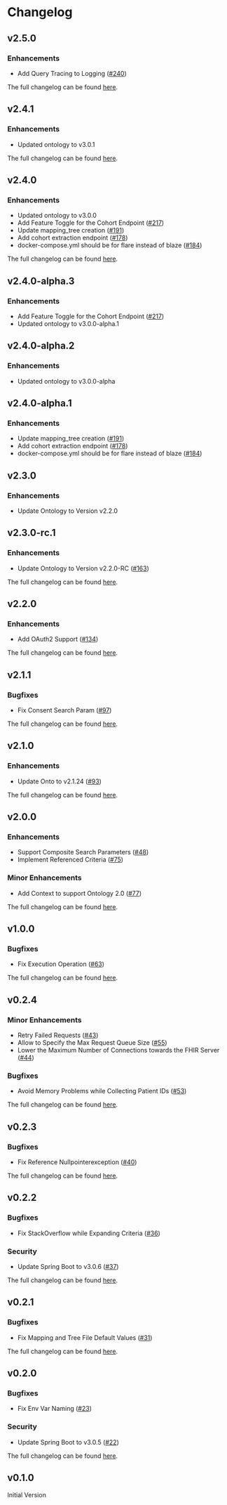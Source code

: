 # Changelog

## v2.5.0

### Enhancements

* Add Query Tracing to Logging ([#240](https://github.com/medizininformatik-initiative/flare/issues/240))

The full changelog can be found [here](https://github.com/medizininformatik-initiative/flare/milestone/16?closed=1).

## v2.4.1

### Enhancements

* Updated ontology to v3.0.1

The full changelog can be found [here](https://github.com/medizininformatik-initiative/flare/milestone/17?closed=1).

## v2.4.0

### Enhancements

* Updated ontology to v3.0.0
* Add Feature Toggle for the Cohort Endpoint ([#217](https://github.com/medizininformatik-initiative/flare/pull/217))
* Update mapping_tree creation ([#191](https://github.com/medizininformatik-initiative/flare/issues/191))
* Add cohort extraction endpoint ([#178](https://github.com/medizininformatik-initiative/flare/issues/178))
* docker-compose.yml should be for flare instead of blaze ([#184](https://github.com/medizininformatik-initiative/flare/issues/184))

The full changelog can be found [here](https://github.com/medizininformatik-initiative/flare/milestone/15?closed=1).
 
## v2.4.0-alpha.3

### Enhancements

* Add Feature Toggle for the Cohort Endpoint ([#217](https://github.com/medizininformatik-initiative/flare/pull/217))
* Updated ontology to v3.0.0-alpha.1

## v2.4.0-alpha.2

### Enhancements

* Updated ontology to v3.0.0-alpha

## v2.4.0-alpha.1

### Enhancements

* Update mapping_tree creation ([#191](https://github.com/medizininformatik-initiative/flare/issues/191))
* Add cohort extraction endpoint ([#178](https://github.com/medizininformatik-initiative/flare/issues/178))
* docker-compose.yml should be for flare instead of blaze ([#184](https://github.com/medizininformatik-initiative/flare/issues/184))

## v2.3.0

### Enhancements

* Update Ontology to Version v2.2.0

## v2.3.0-rc.1

### Enhancements

* Update Ontology to Version v2.2.0-RC ([#163](https://github.com/medizininformatik-initiative/flare/issues/163))

The full changelog can be found [here](https://github.com/medizininformatik-initiative/flare/milestone/14?closed=1).

## v2.2.0

### Enhancements

* Add OAuth2 Support ([#134](https://github.com/medizininformatik-initiative/flare/issues/134))

The full changelog can be found [here](https://github.com/medizininformatik-initiative/flare/milestone/13?closed=1).

## v2.1.1

### Bugfixes

* Fix Consent Search Param ([#97](https://github.com/medizininformatik-initiative/flare/issues/97))

The full changelog can be found [here](https://github.com/medizininformatik-initiative/flare/milestone/11?closed=1).

## v2.1.0

### Enhancements

* Update Onto to v2.1.24 ([#93](https://github.com/medizininformatik-initiative/flare/pull/93))

The full changelog can be found [here](https://github.com/medizininformatik-initiative/flare/milestone/10?closed=1).

## v2.0.0

### Enhancements

* Support Composite Search Parameters ([#48](https://github.com/medizininformatik-initiative/flare/issues/48))
* Implement Referenced Criteria ([#75](https://github.com/medizininformatik-initiative/flare/pull/75))

### Minor Enhancements

* Add Context to support Ontology 2.0 ([#77](https://github.com/medizininformatik-initiative/flare/pull/77))

The full changelog can be found [here](https://github.com/medizininformatik-initiative/flare/milestone/9?closed=1).

## v1.0.0

### Bugfixes

* Fix Execution Operation ([#63](https://github.com/medizininformatik-initiative/flare/pull/63))

The full changelog can be found [here](https://github.com/medizininformatik-initiative/flare/milestone/8?closed=1).

## v0.2.4

### Minor Enhancements

* Retry Failed Requests ([#43](https://github.com/medizininformatik-initiative/flare/pull/43))
* Allow to Specify the Max Request Queue Size ([#55](https://github.com/medizininformatik-initiative/flare/pull/55))
* Lower the Maximum Number of Connections towards the FHIR Server ([#44](https://github.com/medizininformatik-initiative/flare/pull/44))

### Bugfixes

* Avoid Memory Problems while Collecting Patient IDs ([#53](https://github.com/medizininformatik-initiative/flare/pull/53))

The full changelog can be found [here](https://github.com/medizininformatik-initiative/flare/milestone/7?closed=1).

## v0.2.3

### Bugfixes

* Fix Reference Nullpointerexception ([#40](https://github.com/medizininformatik-initiative/flare/pull/40))

The full changelog can be found [here](https://github.com/medizininformatik-initiative/flare/milestone/6?closed=1).

## v0.2.2

### Bugfixes

* Fix StackOverflow while Expanding Criteria ([#36](https://github.com/medizininformatik-initiative/flare/pull/36))

### Security

* Update Spring Boot to v3.0.6 ([#37](https://github.com/medizininformatik-initiative/flare/pull/37))

The full changelog can be found [here](https://github.com/medizininformatik-initiative/flare/milestone/5?closed=1).

## v0.2.1

### Bugfixes

* Fix Mapping and Tree File Default Values ([#31](https://github.com/medizininformatik-initiative/flare/pull/31))

The full changelog can be found [here](https://github.com/medizininformatik-initiative/flare/milestone/3?closed=1).

## v0.2.0

### Bugfixes

* Fix Env Var Naming ([#23](https://github.com/medizininformatik-initiative/flare/pull/23))

### Security

* Update Spring Boot to v3.0.5 ([#22](https://github.com/medizininformatik-initiative/flare/pull/22))

The full changelog can be found [here](https://github.com/medizininformatik-initiative/flare/milestone/2?closed=1).

## v0.1.0

Initial Version
